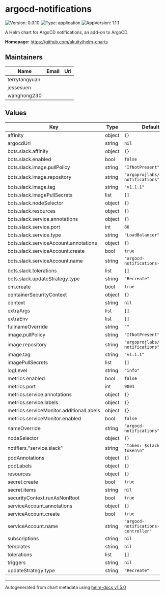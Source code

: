 # argocd-notifications

![Version: 0.0.10](https://img.shields.io/badge/Version-0.0.10-informational?style=flat-square) ![Type: application](https://img.shields.io/badge/Type-application-informational?style=flat-square) ![AppVersion: 1.1.1](https://img.shields.io/badge/AppVersion-1.1.1-informational?style=flat-square)

A Helm chart for ArgoCD notifications, an add-on to ArgoCD.

**Homepage:** <https://github.com/akuity/helm-charts>

## Maintainers

| Name | Email | Url |
| ---- | ------ | --- |
| terrytangyuan |  |  |
| jessesuen |  |  |
| wanghong230 |  |  |

## Values

| Key | Type | Default | Description |
|-----|------|---------|-------------|
| affinity | object | `{}` |  |
| argocdUrl | string | `nil` |  |
| bots.slack.affinity | object | `{}` |  |
| bots.slack.enabled | bool | `false` |  |
| bots.slack.image.pullPolicy | string | `"IfNotPresent"` |  |
| bots.slack.image.repository | string | `"argoprojlabs/argocd-notifications"` |  |
| bots.slack.image.tag | string | `"v1.1.1"` |  |
| bots.slack.imagePullSecrets | list | `[]` |  |
| bots.slack.nodeSelector | object | `{}` |  |
| bots.slack.resources | object | `{}` |  |
| bots.slack.service.annotations | object | `{}` |  |
| bots.slack.service.port | int | `80` |  |
| bots.slack.service.type | string | `"LoadBalancer"` |  |
| bots.slack.serviceAccount.annotations | object | `{}` |  |
| bots.slack.serviceAccount.create | bool | `true` |  |
| bots.slack.serviceAccount.name | string | `"argocd-notifications-bot"` |  |
| bots.slack.tolerations | list | `[]` |  |
| bots.slack.updateStrategy.type | string | `"Recreate"` |  |
| cm.create | bool | `true` |  |
| containerSecurityContext | object | `{}` |  |
| context | string | `nil` |  |
| extraArgs | list | `[]` |  |
| extraEnv | list | `[]` |  |
| fullnameOverride | string | `""` |  |
| image.pullPolicy | string | `"IfNotPresent"` |  |
| image.repository | string | `"argoprojlabs/argocd-notifications"` |  |
| image.tag | string | `"v1.1.1"` |  |
| imagePullSecrets | list | `[]` |  |
| logLevel | string | `"info"` |  |
| metrics.enabled | bool | `false` |  |
| metrics.port | int | `9001` |  |
| metrics.service.annotations | object | `{}` |  |
| metrics.service.labels | object | `{}` |  |
| metrics.serviceMonitor.additionalLabels | object | `{}` |  |
| metrics.serviceMonitor.enabled | bool | `false` |  |
| nameOverride | string | `"argocd-notifications"` |  |
| nodeSelector | object | `{}` |  |
| notifiers."service.slack" | string | `"token: $slack-token\n"` |  |
| podAnnotations | object | `{}` |  |
| podLabels | object | `{}` |  |
| resources | object | `{}` |  |
| secret.create | bool | `true` |  |
| secret.items | string | `nil` |  |
| securityContext.runAsNonRoot | bool | `true` |  |
| serviceAccount.annotations | object | `{}` |  |
| serviceAccount.create | bool | `true` |  |
| serviceAccount.name | string | `"argocd-notifications-controller"` |  |
| subscriptions | string | `nil` |  |
| templates | string | `nil` |  |
| tolerations | list | `[]` |  |
| triggers | string | `nil` |  |
| updateStrategy.type | string | `"Recreate"` |  |

----------------------------------------------
Autogenerated from chart metadata using [helm-docs v1.5.0](https://github.com/norwoodj/helm-docs/releases/v1.5.0)
